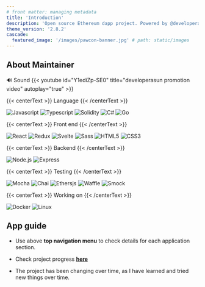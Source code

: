 ```yaml
---
# front matter: managing metadata
title: 'Introduction'
description: 'Open source Ethereum dapp project. Powered by @developerasun.'
theme_version: '2.8.2'
cascade:
  featured_image: '/images/pawcon-banner.jpg' # path: static/images
---
```


## About Maintainer

🔊 Sound
{{< youtube id="Y1ediZp-SE0" title="developerasun promotion video" autoplay="true" >}}

{{< centerText >}} Language {{< /centerText >}}

![Javascript](https://img.shields.io/badge/Javascript-black?style=square&logo=Javascript&logoColor=white) ![Typescript](https://img.shields.io/badge/Typescript-white?style=square&logo=Typescript&logoColor=black) ![Solidity](https://img.shields.io/badge/Solidity-white?style=square&logo=Solidity&logoColor=black) ![C#](https://img.shields.io/badge/C%23-white?style=square&logo=C%23&logoColor=black) ![Go](https://img.shields.io/badge/Go-white?style=square&logo=go&logoColor=black)

{{< centerText >}} Front end {{< /centerText >}}

![React](https://img.shields.io/badge/React-white?style=square&logo=React&logoColor=black) ![Redux](https://img.shields.io/badge/Redux-white?style=square&logo=Redux&logoColor=black) ![Svelte](https://img.shields.io/badge/Svelte-white?style=square&logo=Svelte&logoColor=black) ![Sass](https://img.shields.io/badge/Sass-white?style=square&logo=Sass&logoColor=black)
![HTML5](https://img.shields.io/badge/HTML-black?style=flat&logo=HTML5&logoColor=white) ![CSS3](https://img.shields.io/badge/CSS-black?style=square&logo=CSS3&logoColor=white)

{{< centerText >}} Backend {{< /centerText >}}

![Node.js](https://img.shields.io/badge/Node.js-white?style=square&logo=Javascript&logoColor=black) ![Express](https://img.shields.io/badge/Express-white?style=square&logo=Express&logoColor=black)

{{< centerText >}} Testing {{< /centerText >}}

![Mocha](https://img.shields.io/badge/Mocha-white?style=square&logo=Mocha&logoColor=black) ![Chai](https://img.shields.io/badge/Chai-white?style=square&logo=Chai&logoColor=black) ![Ethersjs](https://img.shields.io/badge/Ethersjs-white?style=square&logo=Ethersjs&logoColor=black) ![Waffle](https://img.shields.io/badge/Waffle-white?style=square&logo=Waffle&logoColor=black) ![Smock](https://img.shields.io/badge/Smock-white?style=square&logo=Smock&logoColor=black)

{{< centerText >}} Working on {{< /centerText >}}

![Docker](https://img.shields.io/badge/Docker-white?style=square&logo=Docker&logoColor=black) ![Linux](https://img.shields.io/badge/Linux-white?style=square&logo=Linux&logoColor=black)

## App guide

- Use above **top navigation menu** to check details for each application section.

- Check project progress **[here](https://github.com/orgs/asunlabs/projects/3/views/1)**

- The project has been changing over time, as I have learned and tried new things over time.
